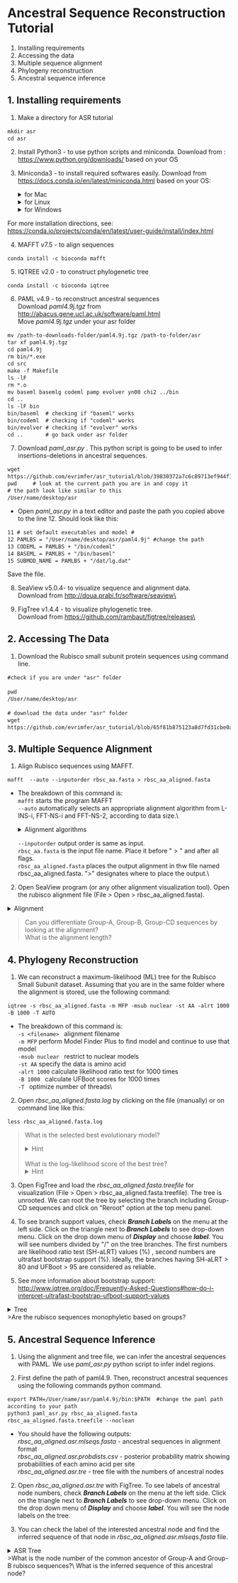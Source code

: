 # **Ancestral Sequence Reconstruction Tutorial**

1. Installing requirements
2. Accessing the data
3. Multiple sequence alignment
4. Phylogeny reconstruction
5. Ancestral sequence inference


## **1. Installing requirements**
1. Make a directory for ASR tutorial 
```
mkdir asr
cd asr 
```
2. Install Python3 - to use python scripts and miniconda.
Download from : https://www.python.org/downloads/ based on your OS

3.  Miniconda3 - to install required softwares easily.
Download from https://docs.conda.io/en/latest/miniconda.html based on your OS: 

    <details>
    <summary>for Mac</summary>

    ```
    bash Miniconda3-latest-MacOSX-x86_64.sh
    ```
    
    </details>

    <details>
    <summary>for Linux</summary>

    ```
    bash Miniconda3-latest-Linux-x86_64.sh
    ```
    </details>

    <details>
    <summary>for Windows</summary>
    
    Double click .exe file and follow installation instructions. 

    </details>


For more installation directions, see: https://conda.io/projects/conda/en/latest/user-guide/install/index.html

4. MAFFT v7.5 - to align sequences

```
conda install -c bioconda mafft
```
5. IQTREE v2.0 - to construct phylogenetic tree
```
conda install -c bioconda iqtree
```
6. PAML v4.9 - to reconstruct ancestral sequences\
Download _paml4.9j.tgz_ from http://abacus.gene.ucl.ac.uk/software/paml.html \
Move _paml4.9j.tgz_ under your asr folder 
```{bash, eval=FALSE}
mv /path-to-downloads-folder/paml4.9j.tgz /path-to-folder/asr
tar xf paml4.9j.tgz
cd paml4.9j
rm bin/*.exe
cd src
make -f Makefile
ls -lF
rm *.o
mv baseml basemlg codeml pamp evolver yn00 chi2 ../bin
cd ..
ls -lF bin
bin/baseml  # checking if "baseml" works
bin/codeml  # checking if "codeml" works
bin/evolver # checking if "evolver" works
cd ..       # go back under asr folder
```
7. Download _paml_asr.py_ . This python script is going to be used to infer insertions-deletions in ancestral sequences. 

```
wget https://github.com/evrimfer/asr_tutorial/blob/39830372a7c6c89713ef944f1fe4aeb38551ef62/paml_asr.py
pwd     # look at the current path you are in and copy it
# the path look like similar to this
/User/name/desktop/asr
```

- Open _paml_asr.py_ in a text editor and paste the path you copied  above to the line 12. Should look like this:

```
11 # set default executables and model #
12 PAMLBS = "/User/name/desktop/asr/paml4.9j" #change the path
13 CODEML = PAMLBS + "/bin/codeml"
14 BASEML = PAMLBS + "/bin/baseml"
15 SUBMOD_NAME = PAMLBS + "/dat/lg.dat"
```
Save the file. 

8. SeaView v5.0.4- to visualize sequence and alignment data.\
Download from http://doua.prabi.fr/software/seaview\

9. FigTree v1.4.4 - to visualize phylogenetic tree.\
Download from https://github.com/rambaut/figtree/releases\


## **2. Accessing The Data**
1. Download the Rubisco small subunit protein sequences using command line.

```
#check if you are under "asr" folder

pwd
/User/name/desktop/asr  

# download the data under "asr" folder
wget https://github.com/evrimfer/asr_tutorial/blob/65f81b875123a8d7fd31cbe0ae25b59021fffd98/rbsc_aa.fasta
```

## **3. Multiple Sequence Alignment**
1.  Align Rubisco sequences using MAFFT.
```
mafft  --auto --inputorder rbsc_aa.fasta > rbsc_aa_aligned.fasta
```
- The breakdown of this command is:\
``` mafft ``` starts the program MAFFT\
```--auto``` automatically selects an appropriate alignment algorithm from L-INS-i, FFT-NS-i and FFT-NS-2, according to data size.\

    <details>
        <summary>Alignment algorithms</summary>

        L-INS-i: Iterative refinement method (<16) with LOCAL pairwise alignment information\
        FFT-NS-i: (iterative refinement method; max. 1000 iterations)\
        FFT-NS-2: (fast; progressive method)\
        
    </details>

    ```--inputorder``` output order is same as input.\
    ```rbsc_aa.fasta``` is the input file name. Place it before " > " and after all flags.\
    ```rbsc_aa_aligned.fasta``` places the output alignment in thw file named rbsc_aa_aligned.fasta. ">" designates where to place the output.\

2.  Open SeaView program (or any other alignment visualization tool). Open the rubisco alignment file (File > Open > rbsc_aa_aligned.fasta). 

<details>
<summary> Alignment </summary>

![Semantic description of image](alignment.png "Image Title")

</details>

> Can you differentiate Group-A, Group-B, Group-CD sequences by looking at the alignment?\
What is the alignment length?

## **4. Phylogeny Reconstruction**
1. We can reconstruct a maximum-likelihood (ML) tree for the Rubisco Small Subunit dataset. Assuming that you are in the same folder where the alignment is stored, use the following command:

```
iqtree -s rbsc_aa_aligned.fasta -m MFP -msub nuclear -st AA -alrt 1000 -B 1000 -T AUTO
```
- The breakdown of this command is:\
```-s <filename> ``` alignment filename\
```-m MFP``` perform Model Finder Plus to find model and continue to use that model\
```-msub nuclear ``` restrict to nuclear models\
```-st AA``` specify the data is amino acid\
```-alrt 1000``` calculate likelihood ratio test for 1000 times\
```-B 1000 ``` calculate UFBoot scores for 1000 times\
```-T ``` optimize number of threads\

2. Open _rbsc_aa_aligned.fasta.log_ by clicking on the file (manually) or on command line like this:
```{bash, eval=FALSE}
less rbsc_aa_aligned.fasta.log
```
> What is the selected best evolutionary model?
    <details>
            <summary> Hint </summary> 
            Look at the line starts with "Best-fit model:"     
    </details> \
    What is the log-likelihood score of the best tree? 
    <details>
            <summary> Hint </summary> 
            Look at the line starts with "BEST SCORE FOUND :"    
    </details>


3. Open FigTree and load the _rbsc_aa_aligned.fasta.treefile_ for visualization (File > Open > rbsc_aa_aligned.fasta.treefile). 
The tree is unrooted. We can root the tree by selecting the branch including Group-CD sequences and click on "Reroot" option at the top menu panel. 

4. To see branch support values, check **_Branch Labels_** on the menu at the left side. Click on the triangle next to **_Branch Labels_** to see drop-down menu. Click on the drop down menu of **_Display_** and choose **_label_**. You will see numbers divided by "/" on the tree branches. The first numbers are likelihood ratio test (SH-aLRT) values (%) , second numbers are ultrafast bootstrap support (%). Ideally, the branches having SH-aLRT > 80 and UFBoot > 95 are considered as reliable. 

5. See more information about bootstrap support: http://www.iqtree.org/doc/Frequently-Asked-Questions#how-do-i-interpret-ultrafast-bootstrap-ufboot-support-values

<details>
<summary> Tree </summary>

![Semantic description of image](rbsc_tree.png "Image Title")

</details>
>Are the rubisco sequences monophyletic based on groups?


## **5. Ancestral Sequence Inference**
1. Using the alignment and tree file, we can infer the ancestral sequences with PAML. We use _paml_asr.py_ python script to infer indel regions. 

2. First define the path of paml4.9. Then, reconstruct ancestral sequences using the following commands python command. 

```
export PATH=/User/name/asr/paml4.9j/bin:$PATH  #change the paml path according to your path
python3 paml_asr.py rbsc_aa_aligned.fasta  rbsc_aa_aligned.fasta.treefile --noclean
```

- You should have the following outputs:\
_rbsc_aa_aligned.asr.mlseqs.fasta_ - ancestral sequences in alignment format\
_rbsc_aa_aligned.asr.probdists.csv_ - posterior probability matrix showing probabilities of each amino acid per site\
_rbsc_aa_aligned.asr.tre_ - tree file with the numbers of ancestral nodes

2. Open _rbsc_aa_aligned.asr.tre_ with FigTree. To see labels of ancestral node numbers, check **_Branch Labels_** on the menu at the left side. Click on the triangle next to **_Branch Labels_** to see drop-down menu. Click on the drop down menu of **_Display_** and choose **_label_**. You will see the node labels on the tree. 

3. You can check the label of the interested ancestral node and find the inferred sequence of that node in _rbsc_aa_aligned.asr.mlseqs.fasta_ file. 

<details>
<summary> ASR Tree </summary>

![Semantic description of image](rbsc_asrtree.png "Image Title")

</details>
>What is the node number of the common ancestor of Group-A and Group-B rubisco sequences?\
What is the inferred sequence of this ancestral node? 
